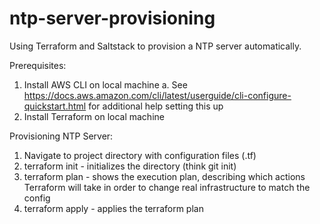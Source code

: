 # ntp-server-provisioning
Using Terraform and Saltstack to provision a NTP server automatically.

Prerequisites:
1. Install AWS CLI on local machine
  a. See https://docs.aws.amazon.com/cli/latest/userguide/cli-configure-quickstart.html for additional help setting this up
2. Install Terraform on local machine

Provisioning NTP Server:
1. Navigate to project directory with configuration files (.tf)
2. terraform init - initializes the directory (think git init)
3. terraform plan - shows the execution plan, describing which actions Terraform will take in order to change real infrastructure to match the config
4. terraform apply - applies the terraform plan
